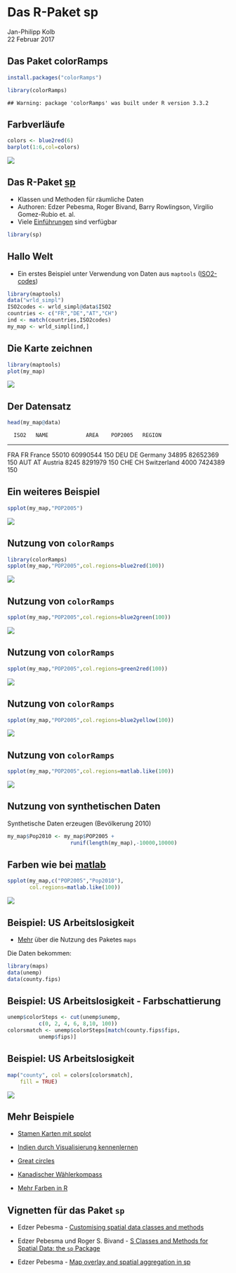 # Das R-Paket sp
Jan-Philipp Kolb  
22 Februar 2017  





## Das Paket colorRamps



```r
install.packages("colorRamps")
```


```r
library(colorRamps)
```

```
## Warning: package 'colorRamps' was built under R version 3.3.2
```


## Farbverläufe



```r
colors <- blue2red(6)
barplot(1:6,col=colors)
```

![](spplot_files/figure-html/unnamed-chunk-4-1.png)<!-- -->


## Das R-Paket [sp](https://cran.r-project.org/web/packages/sp/index.html)

- Klassen und Methoden für räumliche Daten
- Authoren: Edzer Pebesma, Roger Bivand, Barry Rowlingson, Virgilio Gomez-Rubio et. al.
- Viele [Einführungen](http://ifgi.uni-muenster.de/~epebe_01/Aufbaukurs/R/slides_R.pdf) sind verfügbar


```r
library(sp)
```

## Hallo Welt

- Ein erstes Beispiel unter Verwendung von Daten aus `maptools` ([ISO2-codes](http://en.wikipedia.org/wiki/ISO_3166-1_alpha-2))



```r
library(maptools)
data("wrld_simpl")
ISO2codes <- wrld_simpl@data$ISO2
countries <- c("FR","DE","AT","CH")
ind <- match(countries,ISO2codes)
my_map <- wrld_simpl[ind,]
```

## Die Karte zeichnen


```r
library(maptools)
plot(my_map)
```

![](spplot_files/figure-html/unnamed-chunk-7-1.png)<!-- -->


## Der Datensatz


```r
head(my_map@data)
```



      ISO2   NAME            AREA    POP2005   REGION
----  -----  ------------  ------  ---------  -------
FRA   FR     France         55010   60990544      150
DEU   DE     Germany        34895   82652369      150
AUT   AT     Austria         8245    8291979      150
CHE   CH     Switzerland     4000    7424389      150



## Ein weiteres Beispiel


```r
spplot(my_map,"POP2005")
```

![](spplot_files/figure-html/unnamed-chunk-10-1.png)<!-- -->

## Nutzung von `colorRamps`


```r
library(colorRamps)
spplot(my_map,"POP2005",col.regions=blue2red(100))
```

![](spplot_files/figure-html/unnamed-chunk-11-1.png)<!-- -->

## Nutzung von `colorRamps`


```r
spplot(my_map,"POP2005",col.regions=blue2green(100))
```

![](spplot_files/figure-html/unnamed-chunk-12-1.png)<!-- -->

## Nutzung von `colorRamps`


```r
spplot(my_map,"POP2005",col.regions=green2red(100))
```

![](spplot_files/figure-html/unnamed-chunk-13-1.png)<!-- -->

## Nutzung von `colorRamps`

```r
spplot(my_map,"POP2005",col.regions=blue2yellow(100))
```

![](spplot_files/figure-html/unnamed-chunk-14-1.png)<!-- -->

## Nutzung von `colorRamps`

```r
spplot(my_map,"POP2005",col.regions=matlab.like(100))
```

![](spplot_files/figure-html/unnamed-chunk-15-1.png)<!-- -->

## Nutzung von synthetischen Daten

Synthetische Daten erzeugen (Bevölkerung 2010)


```r
my_map$Pop2010 <- my_map$POP2005 + 
                    runif(length(my_map),-10000,10000)
```


## Farben wie bei [matlab](http://de.mathworks.com/products/matlab/)


```r
spplot(my_map,c("POP2005","Pop2010"),
       col.regions=matlab.like(100))
```

![](spplot_files/figure-html/unnamed-chunk-17-1.png)<!-- -->




## Beispiel: US Arbeitslosigkeit 

- [Mehr](http://bcb.dfci.harvard.edu/~aedin/courses/R/CDC/maps.html) über die Nutzung des Paketes `maps`


Die Daten bekommen:


```r
library(maps)
data(unemp)
data(county.fips)
```


## Beispiel: US Arbeitslosigkeit - Farbschattierung


```r
unemp$colorSteps <- cut(unemp$unemp, 
          c(0, 2, 4, 6, 8,10, 100))
colorsmatch <- unemp$colorSteps[match(county.fips$fips, 
          unemp$fips)]
```


## Beispiel: US Arbeitslosigkeit


```r
map("county", col = colors[colorsmatch], 
    fill = TRUE)
```

![](spplot_files/figure-html/unnamed-chunk-20-1.png)<!-- -->



## Mehr Beispiele 

- [Stamen Karten mit spplot](https://procomun.wordpress.com/2013/04/24/stamen-maps-with-spplot/)

- [Indien durch Visualisierung kennenlernen](http://justanotherdatablog.blogspot.de/2014/02/know-india-through-visualisations-1.html)

- [Great circles](https://procomun.wordpress.com/2011/05/20/great-circles/)

- [Kanadischer Wählerkompass](http://blog.revolutionanalytics.com/2011/12/vote-compass-visualizing-canadian-poll-results-with-r.html)

- [Mehr Farben in R](http://www.r-bloggers.com/using-the-new-viridis-colormap-in-r-thanks-to-simon-garnier/)

## Vignetten für das Paket `sp`

- Edzer Pebesma - [Customising spatial data classes and methods](https://cran.r-project.org/web/packages/sp/vignettes/csdacm.pdf)

- Edzer Pebesma und Roger S. Bivand - [S Classes and Methods for Spatial Data: the `sp` Package](https://cran.r-project.org/web/packages/sp/vignettes/intro_sp.pdf)

- Edzer Pebesma - [Map overlay and spatial aggregation in sp](https://cran.r-project.org/web/packages/sp/vignettes/over.pdf)


